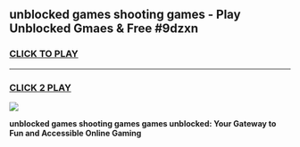 
## unblocked games shooting games - Play Unblocked Gmaes & Free #9dzxn
<h3>
<a href="https://premium.freeplayer.one?title=unblocked_games_shooting_games&ref=01M">CLICK TO PLAY</a></h3>
<hr>

<h3>
<a href="https://premium.freeplayer.one?title=unblocked_games_shooting_games&ref=01M">CLICK 2 PLAY</a>
  
</h3>

<a href="https://premium.freeplayer.one?title=unblocked_games_shooting_games&ref=01M"><img src="https://clearcache.store/games.png"></a>


**unblocked games shooting games games unblocked: Your Gateway to Fun and Accessible Online Gaming**
